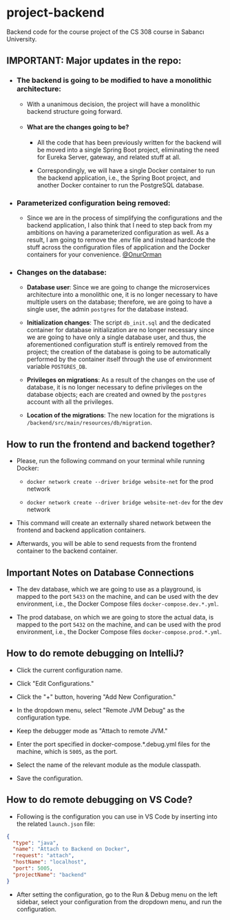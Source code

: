 # **project-backend**
Backend code for the course project of the CS 308 course in Sabancı University.

## IMPORTANT: Major updates in the repo:

- ### The backend is going to be modified to have a monolithic architecture:

  - With a unanimous decision, the project will have a monolithic backend structure going forward.

  - #### What are the changes going to be?

    - All the code that has been previously written for the backend will be moved into a single Spring Boot project, eliminating the need for Eureka Server, gateway, and related stuff at all.

    - Correspondingly, we will have a single Docker container to run the backend application, i.e., the Spring Boot project, and another Docker container to run the PostgreSQL database.

- ### Parameterized configuration being removed:

  - Since we are in the process of simplifying the configurations and the backend application, I also think that I need to step back from my ambitions on having a parameterized configuration as well. As a result, I am going to remove the .env file and instead hardcode the stuff across the configuration files of application and the Docker containers for your convenience. [@OnurOrman](https://github.com/OnurOrman)

- ### Changes on the database:

  - **Database user**: Since we are going to change the microservices architecture into a monolithic one, it is no longer necessary to have multiple users on the database; therefore, we are going to have a single user, the admin `postgres` for the database instead.

  - **Initialization changes**: The script `db_init.sql` and the dedicated container for database initialization are no longer necessary since we are going to have only a single database user, and thus, the aforementioned configuration stuff is entirely removed from the project; the creation of the database is going to be automatically performed by the container itself through the use of environment variable `POSTGRES_DB`.

  - **Privileges on migrations**: As a result of the changes on the use of database, it is no longer necessary to define privileges on the database objects; each are created and owned by the `postgres` account with all the privileges.

  - **Location of the migrations**: The new location for the migrations is `/backend/src/main/resources/db/migration`.

## How to run the frontend and backend together?

- Please, run the following command on your terminal while running Docker:
  
  - ```docker network create --driver bridge website-net``` for the prod network

  - ```docker network create --driver bridge website-net-dev``` for the dev network

- This command will create an externally shared network between the frontend and backend application containers.

- Afterwards, you will be able to send requests from the frontend container to the backend container.

## Important Notes on Database Connections

- The dev database, which we are going to use as a playground, is mapped to the port `5433` on the machine, and can be used with the dev environment, i.e., the Docker Compose files `docker-compose.dev.*.yml`.

- The prod database, on which we are going to store the actual data, is mapped to the port `5432` on the machine, and can be used with the prod environment, i.e., the Docker Compose files `docker-compose.prod.*.yml`.

## How to do remote debugging on IntelliJ?

- Click the current configuration name.

- Click "Edit Configurations."

- Click the "+" button, hovering "Add New Configuration."

- In the dropdown menu, select "Remote JVM Debug" as the configuration type.

- Keep the debugger mode as "Attach to remote JVM."

- Enter the port specified in docker-compose.*.debug.yml files for the machine, which is `5005`, as the port.

- Select the name of the relevant module as the module classpath.

- Save the configuration.

## How to do remote debugging on VS Code?

- Following is the configuration you can use in VS Code by inserting into the related `launch.json` file:

```json
{
  "type": "java",
  "name": "Attach to Backend on Docker",
  "request": "attach",
  "hostName": "localhost",
  "port": 5005,
  "projectName": "backend"
}
```

- After setting the configuration, go to the Run & Debug menu on the left sidebar, select your configuration from the dropdown menu, and run the configuration.